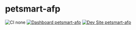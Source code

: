 # petsmart-afp

![CI none](https://img.shields.io/badge/ci-none-orange.svg)
[![Dashboard petsmart-afp](https://img.shields.io/badge/dashboard-petsmart_afp-yellow.svg)](https://dashboard.pantheon.io/sites/c2144a63-dc7a-401a-9550-06c1101f99da#dev/code)
[![Dev Site petsmart-afp](https://img.shields.io/badge/site-petsmart_afp-blue.svg)](http://dev-petsmart-afp.pantheonsite.io/)